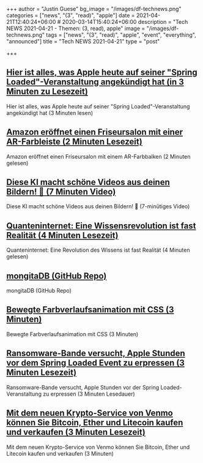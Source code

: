 +++
author = "Justin Guese"
bg_image = "/images/df-technews.png"
categories = ["news", "(3", "read)", "apple"]
date = 2021-04-21T12:40:24+06:00 # 2020-03-14T15:40:24+06:00
description = "Tech NEWS 2021-04-21 - Themen: (3, read), apple"
image = "/images/df-technews.png"
tags = ["news", "(3", "read)", "apple", "event", "everything", "announced"]
title = "Tech NEWS 2021-04-21"
type = "post"

+++

## [Hier ist alles, was Apple heute auf seiner "Spring Loaded"-Veranstaltung angekündigt hat (in 3 Minuten zu Lesezeit)](https://techcrunch.com/2021/04/20/heres-everything-apple-announced-at-its-spring-loaded-event-today/)

 Hier ist alles, was Apple heute auf seiner "Spring Loaded"-Veranstaltung angekündigt hat (3 Minuten lesen)

## [Amazon eröffnet einen Friseursalon mit einer AR-Farbleiste (2 Minuten Lesezeit)](https://www.engadget.com/amazon-hair-salon-ar-color-bar-121013314.html)

 Amazon eröffnet einen Friseursalon mit einem AR-Farbbalken (2 Minuten gelesen)

## [Diese KI macht schöne Videos aus deinen Bildern! 🌊 (7 Minuten Video)](https://www.youtube.com/watch?v=t7nO7MPcOGo&utm_source=tldrnewsletter/1/01000178f3e8b401-e9c6df05-7d54-4928-87bf-3dd9617a81ae-000000/7ovnpPyVwZ1wvropZP_P3oJp0fBvCp4QXjIZnCY0NVo=189)

 Diese KI macht schöne Videos aus deinen Bildern! 🌊 (7-minütiges Video)

## [Quanteninternet: Eine Wissensrevolution ist fast Realität (4 Minuten Lesezeit)](https://www.inverse.com/innovation/quantum-internet-is-coming)

 Quanteninternet: Eine Revolution des Wissens ist fast Realität (4 Minuten gelesen)

## [mongitaDB (GitHub Repo)](https://github.com/scottrogowski/mongita)

 mongitaDB (GitHub Repo)

## [Bewegte Farbverlaufsanimation mit CSS (3 Minuten)](https://souravdey777.hashnode.dev/moving-gradient-animation-with-css)

 Bewegte Farbverlaufsanimation mit CSS (3 Minuten)

## [Ransomware-Bande versucht, Apple Stunden vor dem Spring Loaded Event zu erpressen (3 Minuten Lesezeit)](https://therecord.media/ransomware-gang-tries-to-extort-apple-hours-ahead-of-spring-loaded-event/)

 Ransomware-Bande versucht, Apple Stunden vor der Spring Loaded-Veranstaltung zu erpressen (3 Minuten Lesedauer)

## [Mit dem neuen Krypto-Service von Venmo können Sie Bitcoin, Ether und Litecoin kaufen und verkaufen (3 Minuten Lesezeit)](https://arstechnica.com/tech-policy/2021/04/venmos-new-crypto-service-lets-you-buy-and-sell-bitcoin-ether-and-litecoin/)

 Mit dem neuen Krypto-Service von Venmo können Sie Bitcoin, Ether und Litecoin kaufen und verkaufen (3 Minuten)


